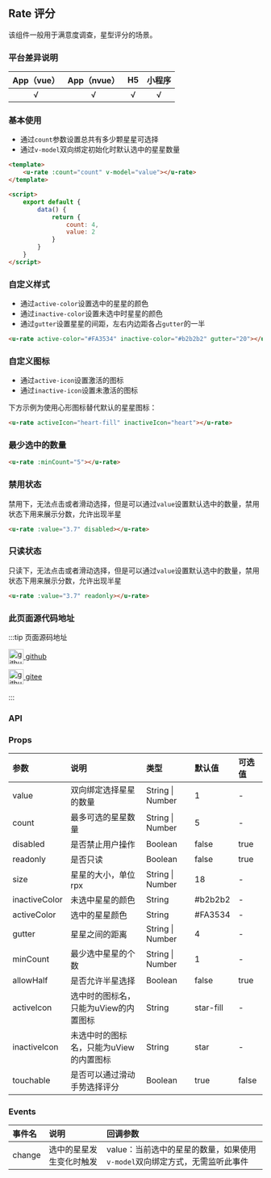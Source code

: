 ## Rate 评分 <to-api/>

<demo-model url="/pages/componentsA/rate/rate"></demo-model>

该组件一般用于满意度调查，星型评分的场景。

### 平台差异说明

|App（vue）|App（nvue）|H5|小程序|
|:-:|:-:|:-:|:-:|
|√|√|√|√|

### 基本使用

- 通过`count`参数设置总共有多少颗星星可选择
- 通过`v-model`双向绑定初始化时默认选中的星星数量

```html
<template>
	<u-rate :count="count" v-model="value"></u-rate>
</template>

<script>
	export default {
		data() {
			return {
				count: 4,
				value: 2
			}
		}
	}
</script>
```

### 自定义样式

- 通过`active-color`设置选中的星星的颜色
- 通过`inactive-color`设置未选中时星星的颜色
- 通过`gutter`设置星星的间距，左右内边距各占`gutter`的一半

```html
<u-rate active-color="#FA3534" inactive-color="#b2b2b2" gutter="20"></u-rate>
```

### 自定义图标

- 通过`active-icon`设置激活的图标
- 通过`inactive-icon`设置未激活的图标

下方示例为使用心形图标替代默认的星星图标：

```html
<u-rate activeIcon="heart-fill" inactiveIcon="heart"></u-rate>
```

### 最少选中的数量

```html
<u-rate :minCount="5"></u-rate>
```

### 禁用状态

禁用下，无法点击或者滑动选择，但是可以通过`value`设置默认选中的数量，禁用状态下用来展示分数，允许出现半星

```html
<u-rate :value="3.7" disabled></u-rate>
```

### 只读状态

只读下，无法点击或者滑动选择，但是可以通过`value`设置默认选中的数量，禁用状态下用来展示分数，允许出现半星

```html
<u-rate :value="3.7" readonly></u-rate>
```

### 此页面源代码地址

:::tip 页面源码地址
<br/>

<a href="https://github.com/umicro/uView2.0/blob/master/pages/componentsA/rate/rate.nvue" target="_blank" style="display: flex;align-items: center">
   <img height="30" src="/common/github.svg" title="github" width="30"/>&nbsp;github
</a>

<a href="https://gitee.com/umicro/uView2.0/blob/master/pages/componentsA/rate/rate.nvue" target="_blank" style="display: flex;align-items: center;margin-top: 10px">
   <img height="30" src="/common/gitee.svg" title="github" width="30"/>&nbsp;gitee
</a>

<br/>
:::

### API

### Props

| 参数			| 说明									| 类型					| 默认值		|  可选值	|
|:-				|:-										|:-						|:-			|:-			|
| value			| 双向绑定选择星星的数量					| String &#124; Number	| 1			| -			|
| count			| 最多可选的星星数量						| String &#124; Number	| 5			| -			|
| disabled		| 是否禁止用户操作					    	| Boolean				| false		| true		|
| readonly <Badge text="2.0.30" />		| 是否只读          				    	| Boolean				| false		| true		|
| size			| 星星的大小，单位rpx						| String &#124; Number	| 18		| -			|
| inactiveColor	| 未选中星星的颜色					    	| String				| #b2b2b2	| -			|
| activeColor	| 选中的星星颜色							| String				| #FA3534	| -			|
| gutter		| 星星之间的距离							| String &#124; Number	| 4			| -			|
| minCount		| 最少选中星星的个数						| String &#124; Number	| 1			| -			|
| allowHalf		| 是否允许半星选择					    	| Boolean				| false		| true		|
| activeIcon	| 选中时的图标名，只能为uView的内置图标		| String				| star-fill	| -			|
| inactiveIcon	| 未选中时的图标名，只能为uView的内置图标	    | String				| star		| -			|
| touchable		| 是否可以通过滑动手势选择评分				| Boolean				| true		| false		|

<!-- | colors | 颜色分级显示，可以用不同颜色区分评分层级 | Array  | - | - | -->
<!-- | icons | 图标分级显示，可以用不同类型的icon区分评分层级 | Array  | - | - | -->

### Events

| 事件名 | 说明 | 回调参数 |
| :- | :- | :- |
| change | 选中的星星发生变化时触发 | value：当前选中的星星的数量，如果使用`v-model`双向绑定方式，无需监听此事件|
